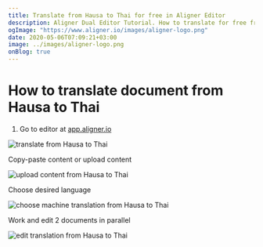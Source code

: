 ```yaml
---
title: Translate from Hausa to Thai for free in Aligner Editor
description: Aligner Dual Editor Tutorial. How to translate for free from Hausa to Thai. Aligner is multilingual document management platform. 
ogImage: "https://www.aligner.io/images/aligner-logo.png"
date: 2020-05-06T07:09:21+03:00
image: ../images/aligner-logo.png
onBlog: true
---
```


# How to translate document from Hausa to Thai

1. Go to editor at [app.aligner.io](https://app.aligner.io "Aligner App web page")

![translate from Hausa to Thai](../aligner-blank-editor.png "translate from Hausa to Thai")

Copy-paste content or upload content

![upload content from Hausa to Thai](../aligner-uploaded-document.png "upload content from Hausa to Thai")

Choose desired language

![choose machine translation from Hausa to Thai](../aligner-language-dropdown.png "choose machine translation from Hausa to Thai")

Work and edit 2 documents in parallel

![edit translation from Hausa to Thai](../aligner-double-sitded-editor.png "edit translation from Hausa to Thai")

